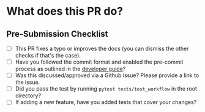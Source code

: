 # What does this PR do?
<!--- Provide a general summary of your changes in the Title above. -->

<!-- Replace this with a description of the change and which issue is fixed (if applicable). Please also include relevant motivation and context. List any dependencies (if any) that are required for this change. -->

## Pre-Submission Checklist
<!---  Put an `x` in the boxes as follows. --->
- [ ] This PR fixes a typo or improves the docs (you can dismiss the other checks if that's the case).
- [ ] Have you followed the commit format and enabled the pre-commit process as outlined in the [developer guide](https://github.com/Learnware-LAMDA/Learnware/blob/main/docs/about/dev.rst)?
- [ ] Was this discussed/approved via a Github issue? Please provide a link
      to the issue.
- [ ] Did you pass the test by running `pytest tests/test_workflow` in the root directory?
- [ ] If adding a new feature, have you added tests that cover your changes?